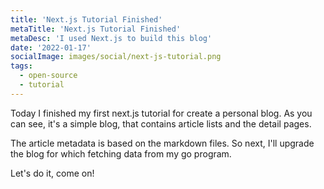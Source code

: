 ```yaml
---
title: 'Next.js Tutorial Finished'
metaTitle: 'Next.js Tutorial Finished'
metaDesc: 'I used Next.js to build this blog'
date: '2022-01-17'
socialImage: images/social/next-js-tutorial.png
tags:
  - open-source
  - tutorial
---
```


Today I finished my first next.js tutorial for create a personal blog. As you can see, it's a simple blog,
that contains article lists and the detail pages.

The article metadata is based on the markdown files. So next, I'll upgrade the blog for which fetching data from my go program.

Let's do it, come on!